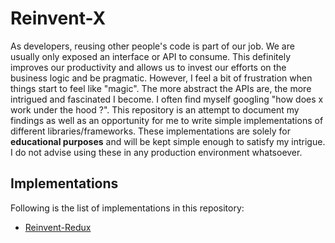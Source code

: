 # Reinvent-X

As developers, reusing other people's code is part of our job. We are usually only exposed an interface or API to consume. This definitely improves our productivity and allows us to invest our efforts on the business logic and be pragmatic. However, I feel a bit of frustration when things start to feel like "magic". The more abstract the APIs are, the more intrigued and fascinated I become. I often find myself googling "how does x work under the hood ?". This repository is an attempt to document my findings as well as an opportunity for me to write simple implementations of different libraries/frameworks. These implementations are solely for **educational purposes** and will be kept simple enough to satisfy my intrigue. I do not advise using these in any production environment whatsoever.

## Implementations

Following is the list of implementations in this repository:

- [Reinvent-Redux](https://github.com/zakariaelas/reinvent-x/tree/master/reinvent-redux)
